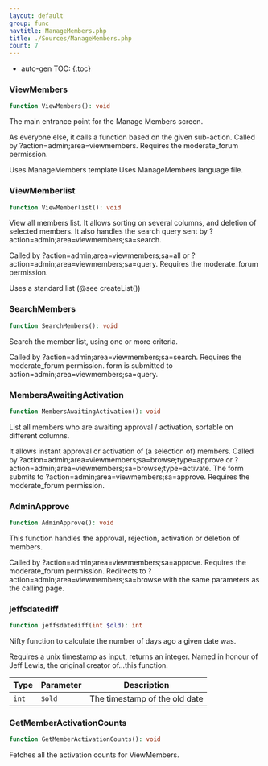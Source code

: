 ```yaml
---
layout: default
group: func
navtitle: ManageMembers.php
title: ./Sources/ManageMembers.php
count: 7
---
```

* auto-gen TOC:
{:toc}
### ViewMembers

```php
function ViewMembers(): void
```
The main entrance point for the Manage Members screen.

As everyone else, it calls a function based on the given sub-action.
Called by ?action=admin;area=viewmembers.
Requires the moderate_forum permission.

Uses ManageMembers template
Uses ManageMembers language file.

### ViewMemberlist

```php
function ViewMemberlist(): void
```
View all members list. It allows sorting on several columns, and deletion of
selected members. It also handles the search query sent by
?action=admin;area=viewmembers;sa=search.

Called by ?action=admin;area=viewmembers;sa=all or ?action=admin;area=viewmembers;sa=query.
Requires the moderate_forum permission.

Uses a standard list (@see createList())

### SearchMembers

```php
function SearchMembers(): void
```
Search the member list, using one or more criteria.

Called by ?action=admin;area=viewmembers;sa=search.
Requires the moderate_forum permission.
form is submitted to action=admin;area=viewmembers;sa=query.

### MembersAwaitingActivation

```php
function MembersAwaitingActivation(): void
```
List all members who are awaiting approval / activation, sortable on different columns.

It allows instant approval or activation of (a selection of) members.
Called by ?action=admin;area=viewmembers;sa=browse;type=approve
 or ?action=admin;area=viewmembers;sa=browse;type=activate.
The form submits to ?action=admin;area=viewmembers;sa=approve.
Requires the moderate_forum permission.

### AdminApprove

```php
function AdminApprove(): void
```
This function handles the approval, rejection, activation or deletion of members.

Called by ?action=admin;area=viewmembers;sa=approve.
Requires the moderate_forum permission.
Redirects to ?action=admin;area=viewmembers;sa=browse
with the same parameters as the calling page.

### jeffsdatediff

```php
function jeffsdatediff(int $old): int
```
Nifty function to calculate the number of days ago a given date was.

Requires a unix timestamp as input, returns an integer.
Named in honour of Jeff Lewis, the original creator of...this function.

Type|Parameter|Description
---|---|---
`int`|`$old`|The timestamp of the old date

### GetMemberActivationCounts

```php
function GetMemberActivationCounts(): void
```
Fetches all the activation counts for ViewMembers.



